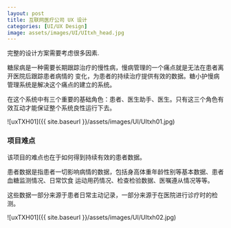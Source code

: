 ```yaml
---
layout: post
title: 互联网医疗公司 UX 设计
categories: [UI/UX Design]
image: assets/images/UI/UItxh_head.jpg
---
```


完整的设计方案需要考虑很多因素.

糖尿病是一种需要长期跟踪治疗的慢性病，慢病管理的一个痛点就是无法在患者离开医院后跟踪患者病情的 变化，为患者的持续治疗提供有效的数据。糖小护慢病管理系统是解决这个痛点的建立的系统。

在这个系统中有三个重要的基础角色：患者、医生助手、医生。只有这三个角色有效互动才能保证整个系统良性运行下去。

![uxTXH01]({{ site.baseurl }}/assets/images/UI/UItxh01.jpg)



### 项目难点

该项目的难点也在于如何得到持续有效的患者数据。

患者数据是指患者一切影响病情的数据，包括身高体重年龄性别等基本数据、患者血糖监测情况、日常饮食 运动用药情况、检查检验数据、医嘱遵从情况等等。

这些数据一部分来源于患者日常主动记录，一部分来源于在医院进行诊疗时的检测。

![uxTXH01]({{ site.baseurl }}/assets/images/UI/UItxh02.jpg)

